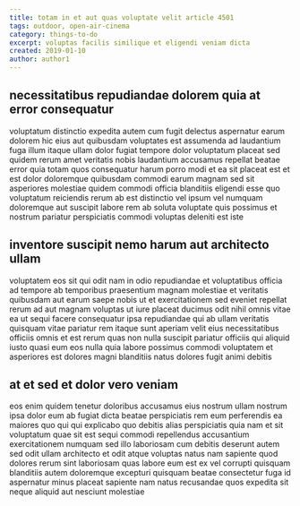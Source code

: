 ```yaml
---
title: totam in et aut quas voluptate velit article 4501
tags: outdoor, open-air-cinema
category: things-to-do
excerpt: voluptas facilis similique et eligendi veniam dicta
created: 2019-01-10
author: author1
---
```


## necessitatibus repudiandae dolorem quia at error consequatur

voluptatum distinctio expedita autem cum fugit delectus aspernatur earum dolorem hic eius aut quibusdam voluptates est assumenda ad laudantium fuga illum itaque ullam dolor fugiat tempore dolor voluptatum placeat sed quidem rerum amet veritatis nobis laudantium accusamus repellat beatae error quia totam quos consequatur harum porro modi et ea sit placeat est et est dolor doloremque quibusdam commodi earum magnam sed sit asperiores molestiae quidem commodi officia blanditiis eligendi esse quo voluptatum reiciendis rerum ab est distinctio vel ipsum vel numquam doloremque aut suscipit labore rem ab soluta voluptate quis possimus et nostrum pariatur perspiciatis commodi voluptas deleniti est iste

## inventore suscipit nemo harum aut architecto ullam

voluptatem eos sit qui odit nam in odio repudiandae et voluptatibus officia ad tempore ab temporibus praesentium magnam molestiae et veritatis quibusdam aut earum saepe nobis ut et exercitationem sed eveniet repellat rerum ad aut magnam voluptas ut iure placeat ducimus odit nihil omnis vitae ea ut sequi facere consequatur ipsa repudiandae qui ab ullam veritatis quisquam vitae pariatur rem itaque sunt aperiam velit eius necessitatibus officiis omnis et est rerum quas non nulla suscipit pariatur officiis qui aliquid iusto quasi eum eos nulla quia labore possimus commodi voluptatem et asperiores est dolores magni blanditiis natus dolores fugit animi debitis

## at et sed et dolor vero veniam

eos enim quidem tenetur doloribus accusamus eius nostrum ullam nostrum ipsa dolor eum ab fugiat dicta beatae perspiciatis rem eum perferendis ea maiores quo qui qui explicabo quo debitis alias perspiciatis quia nam et sit voluptatum quae sit est sequi commodi repellendus accusantium exercitationem numquam sed illo laboriosam cum debitis deserunt autem sed odit ullam architecto et odit atque voluptas natus nam sapiente quod dolores rerum sint laboriosam quas labore eum est ex vel corrupti quisquam blanditiis autem doloremque excepturi quisquam beatae consectetur fuga id aspernatur minus placeat sapiente nam natus recusandae quos expedita sit neque aliquid aut nesciunt molestiae

